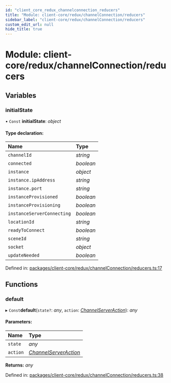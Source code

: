 ```yaml
---
id: "client_core_redux_channelconnection_reducers"
title: "Module: client-core/redux/channelConnection/reducers"
sidebar_label: "client-core/redux/channelConnection/reducers"
custom_edit_url: null
hide_title: true
---
```


# Module: client-core/redux/channelConnection/reducers

## Variables

### initialState

• `Const` **initialState**: *object*

#### Type declaration:

Name | Type |
:------ | :------ |
`channelId` | *string* |
`connected` | *boolean* |
`instance` | *object* |
`instance.ipAddress` | *string* |
`instance.port` | *string* |
`instanceProvisioned` | *boolean* |
`instanceProvisioning` | *boolean* |
`instanceServerConnecting` | *boolean* |
`locationId` | *string* |
`readyToConnect` | *boolean* |
`sceneId` | *string* |
`socket` | *object* |
`updateNeeded` | *boolean* |

Defined in: [packages/client-core/redux/channelConnection/reducers.ts:17](https://github.com/xr3ngine/xr3ngine/blob/9d253dc38/packages/client-core/redux/channelConnection/reducers.ts#L17)

## Functions

### default

▸ `Const`**default**(`state?`: *any*, `action`: [*ChannelServerAction*](client_core_redux_channelconnection_actions.md#channelserveraction)): *any*

#### Parameters:

Name | Type |
:------ | :------ |
`state` | *any* |
`action` | [*ChannelServerAction*](client_core_redux_channelconnection_actions.md#channelserveraction) |

**Returns:** *any*

Defined in: [packages/client-core/redux/channelConnection/reducers.ts:38](https://github.com/xr3ngine/xr3ngine/blob/9d253dc38/packages/client-core/redux/channelConnection/reducers.ts#L38)

